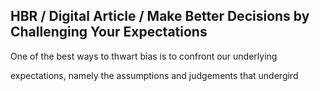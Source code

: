 ## HBR / Digital Article / Make Better Decisions by Challenging Your Expectations

One of the best ways to thwart bias is to confront our underlying

expectations, namely the assumptions and judgements that undergird